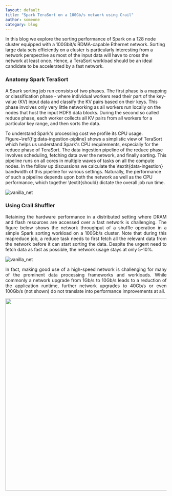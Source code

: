 ```yaml
---
layout: default
title: "Spark TeraSort on a 100Gb/s network using Crail"
author: someone
category: blog
---
```


In this blog we explore the sorting performance of Spark on a 128 node cluster equipped with a 100Gbit/s RDMA-capable Ethernet network. Sorting large data sets efficiently on a cluster is particularly interesting from a network perspective as most of the input data will have to cross the network at least once. Hence, a TeraSort workload should be an ideal candidate to be accelerated by a fast network. 

### Anatomy Spark TeraSort

A Spark sorting job  run consists of two phases. The first phase is a mapping or classification phase - where individual workers
read their part of the key-value (KV) input data and classify the KV pairs based on their keys. This phase involves only very little networking as all workers run locally on the nodes that host the input HDFS data blocks. During the second so called reduce phase, each worker collects all KV pairs from all workers for a particular key range, and then sorts the data.

To understand Spark's processing cost we profile its CPU usage. Figure~\ref{fig:data-ingestion-pipline} shows a simplistic view of TeraSort which helps us understand Spark's CPU requirements, especially for the reduce phase of TeraSort. The data ingestion pipeline of the reduce phase involves scheduling, fetching data over the network, and finally sorting. This pipeline runs on all cores in multiple waves of tasks on all the compute nodes. In the follow up discussions we calculate the \textit{data-ingestion} bandwidth of this pipeline for various settings. Naturally, the performance of such a pipeline depends upon both the network as well as the CPU performance, which together \textit{should} dictate the overall job run time.

![vanilla_net](http://crail.io/website/docs/net_vanilla.svg)

### Using Crail Shuffler

<div style="text-align: justify"> 
<p>
Retaining the hardware performance in a distributed setting where DRAM and flash resources are accessed over a fast network is challenging. The figure below shows the network throughput of a shuffle operation in a simple Spark sorting workload on a 100Gb/s cluster. Note that during this mapreduce job, a reduce task needs to first fetch all the relevant data from the network before it can start sorting the data. Despite the urgent need to fetch data as fast as possible, the network usage stays at only 5-10%. 
</p>
</div>

![vanilla_net](http://crail.io/website/docs/net_vanilla.svg)

<div style="text-align: justify">
<p>
In fact, making good use of a high-speed network is challenging for many of the prominent data processing frameworks and workloads. While commonly a network upgrade from 1Gb/s to 10Gb/s leads to a reduction of the application runtime, further network upgrades to 40Gb/s or even 100Gb/s (not shown) do not translate into performance improvements at all.
</p>
</div>

<img src="http://crail.io/website/docs/net_apache.png" width="600">

